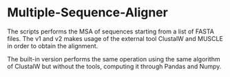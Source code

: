 # Multiple-Sequence-Aligner
The scripts performs the MSA of sequences starting from a list of FASTA files.
The v1 and v2 makes usage of the external tool ClustalW and MUSCLE in order to obtain the alignment.

The built-in version performs the same operation using the same algorithm of ClustalW but without the tools, computing it through Pandas and Numpy.
